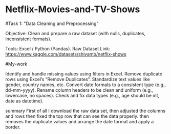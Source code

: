 # Netflix-Movies-and-TV-Shows

#Task 1: "Data Cleaning and Preprocessing"

Objective: Clean and prepare a raw dataset (with nulls, duplicates, inconsistent formats).

Tools: Excel / Python (Pandas).
Raw Dataset Link: https://www.kaggle.com/datasets/shivamb/netflix-shows


#My-work

Identify and handle missing values using filters in Excel.
Remove duplicate rows using Excel’s “Remove Duplicates”.
Standardize text values like gender, country names, etc.
Convert date formats to a consistent type (e.g., dd-mm-yyyy).
Rename column headers to be clean and uniform (e.g., lowercase, no spaces).
Check and fix data types (e.g., age should be int, date as datetime).


summary 
First of all I download the raw data set, then adjusted the columns and rows
then fixed the top row that can see the data properly.
then removes the duplicate values and arrange the date format and apply a border.

